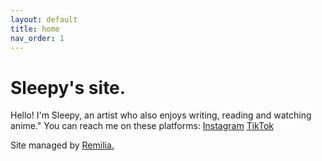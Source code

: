 ```yaml
---
layout: default
title: home
nav_order: 1
--- 
```

# Sleepy's site.
Hello! I'm Sleepy, an artist who also enjoys writing, reading and watching anime."
You can reach me on these platforms:
[Instagram](https://www.instagram.com/0sleepystars0/)
[TikTok](https://www.tiktok.com/@0sleepystars0)

Site managed by [Remilia.](https://remalucard.github.io)